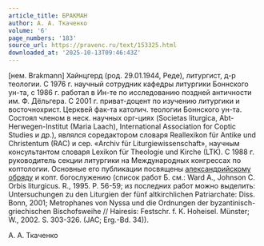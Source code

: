```yaml
---
article_title: БРАКМАН
author: А. А. Ткаченко
volume: '6'
page_numbers: '183'
source_url: https://pravenc.ru/text/153325.html
downloaded_at: '2025-10-13T09:46:43Z'
---
```


[нем. Brakmann] Хайнцгерд (род. 29.01.1944, Реде), литургист, д-р теологии. С 1976 г. научный сотрудник кафедры литургики Боннского ун-та, с 1986 г. работал в Ин-те по исследованию поздней античности им. Ф. Дёльгера. С 2001 г. приват-доцент по изучению литургики и восточнохрист. Церквей фак-та католич. теологии Боннского ун-та. Состоял членом в неск. научных орг-циях (Societas liturgica, Abt-Herwegen-Institut (Maria Laach), International Association for Coptic Studies и др.), являлся соредактором словаря Reallexikon für Antike und Christentum (RAC) и сер. «Archiv für Liturgiewissenschaft», научным консультантом словаря Lexikon für Theologie und Kirche (LTK). С 1988 г. руководитель секции литургики на Международных конгрессах по коптологии. Основные его публикации посвящены [александрийскому обряду](<https://pravenc.ru/text/александрийскому обряду.html>) и копт. богослужению (список работ Б. см.: Ward A., Johnson C. Orbis liturgicus. R., 1995. P. 56-59; из последних работ можно выделить: Untersuchungen zu den Liturgien der fünf altkirchlichen Patriarchate: Diss. Bonn, 2001; Metrophanes von Nyssa und die Ordnungen der byzantinisch-griechischen Bischofsweihe // Hairesis: Festschr. f. K. Hoheisel. Münster; W., 2002. S. 303-326. (JAC; Erg.-Bd. 34)).

А. А. Ткаченко
